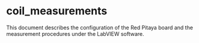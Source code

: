 # coil_measurements
This document describes the configuration of the Red Pitaya board and the measurement procedures under the LabVIEW software.
